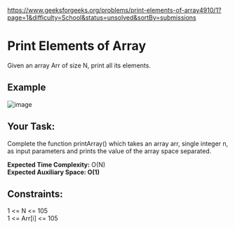 https://www.geeksforgeeks.org/problems/print-elements-of-array4910/1?page=1&difficulty=School&status=unsolved&sortBy=submissions

<h1>Print Elements of Array</h1>

Given an array Arr of size N, print all its elements.

## Example
![image](https://github.com/shanvii/DSA-Problems-GeeksforGeeks/assets/81086303/cd4a4e7d-ddde-4a6f-90e6-6111f7d8fdb6)

## Your Task:
Complete the function printArray() which takes an array arr, single integer n, as input parameters and prints the value of the array space separated.

**Expected Time Complexity:** O(N)  <br/>
**Expected Auxiliary Space: O(1)**


## Constraints:
1 <= N <= 105  <br/>
1 <= Arr[i] <= 105
